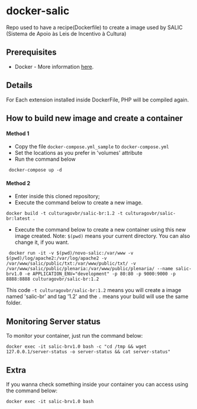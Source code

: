 # docker-salic

Repo used to have a recipe(Dockerfile) to create a image used by SALIC (Sistema de Apoio às Leis de Incentivo à Cultura)

## Prerequisites

* Docker - More information [here](http://pt.slideshare.net/vinnyfs89/docker-essa-baleia-vai-te-conquistar?qid=aed7b752-f313-4515-badd-f3bf811c8a35&v=&b=&from_search=1).

## Details

For Each extension installed inside DockerFile, PHP will be compiled again.

## How to build new image and create a container

#### Method 1

 * Copy the file ```docker-compose.yml_sample``` to ```docker-compose.yml``` 
 * Set the locations as you prefer in 'volumes' attribute
 * Run the command below
```
 docker-compose up -d
```

#### Method 2
* Enter inside this cloned repository;
* Execute the command below to create a new image.
```
docker build -t culturagovbr/salic-br:1.2 -t culturagovbr/salic-br:latest .
```
* Execute the command below to create a new container using this new image created. Note: `$(pwd)` means your current directory. You can also change it, if you want.
```
 docker run -it -v $(pwd)/novo-salic:/var/www -v $(pwd)/log/apache2:/var/log/apache2 -v /var/www/salic/public/txt:/var/www/public/txt/ -v /var/www/salic/public/plenaria:/var/www/public/plenaria/ --name salic-brv1.0 -e APPLICATION_ENV="development" -p 80:80 -p 9000:9000 -p 8888:8888 culturagovbr/salic-br:1.2
```

This code `-t culturagovbr/salic-br:1.2` means you will create a image named 'salic-br' and tag '1.2' and the `.` means your build will use the same folder.



## Monitoring Server status

To monitor your container, just run the command below:
```
docker exec -it salic-brv1.0 bash -c "cd /tmp && wget 127.0.0.1/server-status -o server-status && cat server-status"
```

## Extra

If you wanna check something inside your container you can access using the command below:
```
docker exec -it salic-brv1.0 bash
```
